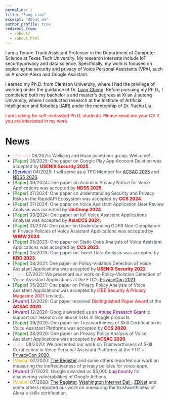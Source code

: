 ```yaml
---
permalink: /
title: "Song Liao"
excerpt: "About me"
author_profile: true
redirect_from: 
  - /about/
  - /about.html
---
```


<style>
pap {color:Green;}
ser { color:Blue;}
gr { color:Purple;}
me { color:Orange;}
talk { color:Pink;}
people { color:Yellow;}
text { color:#494e52;}
</style>

I am a Tenure-Track Assistant Professor in the Department of Computer Science at Texas Tech University. My research interests include IoT security/privacy and data science. Specifically, my work is focused on exploring the security and privacy of Voice Personal Assistants (VPA), such as Amazon Alexa and Google Assistant.

I earned my Ph.D. from Clemson University, where I had the privilege of working under the guidance of Dr. [Long Cheng](https://people.computing.clemson.edu/~lcheng2/). Before pursuing my Ph.D., I completed both my bachelor's and master's degrees at Xi'an Jiaotong University, where I conducted research at the Institute of Artificial Intelligence and Robotics (IAIR) under the mentorship of Dr. Yuehu Liu.

<font color="red"> I am looking for self-motivated Ph.D. students. Please email me your CV if you are interested in my work.</font><br/>



# News
- <talk>[People]</pap><text> 08/2025: Weiliang and Huan joined our group. Welcome! </font></b>.</text>
- <pap>[Paper]</pap><text> 06/2025: One paper on Google Play App Account Deletion was accepted by <b><font color="red">USENIX Security 2025 </font></b>.</text>
- <ser>[Service]</ser><text> 04/2025: I will serve as a TPC Member for <a href = "https://www.acsac.org/">ACSAC 2025</a> and <a href = "https://www.ndss-symposium.org/ndss2026/">NDSS 2026</a>. </text>
- <pap>[Paper]</pap><text> 09/2024: One paper on Acoustic Privacy Notice for Voice Applications was accepted by <b><font color="red">NDSS 2025</font></b>.</text>
- <pap>[Paper]</pap><text> 07/2024: One paper on understanding Security and Privacy Risks in the RapidAPI Ecosystem was accepted by <b><font color="red">CCS 2024</font></b>.</text>
- <pap>[Paper]</pap><text> 07/2024: One paper on Voice Assistant Application User Review Analysis was accepted by <b><font color="red">UbiComp 2024</font></b>. </text>
- <pap>[Paper]</pap><text> 03/2024: One paper on IoT Voice Assistant Applications Analysis was accepted by <b><font color="red">AsiaCCS 2024</font></b>. </text>
- <pap>[Paper]</pap><text> 01/2024: One paper on Understanding GDPR Non-Compliance in Privacy Policies of Voice Assistant Applications was accepted by <b><font color="red">WWW 2024</font></b>. </text>
- <pap>[Paper]</pap><text> 05/2023: One paper on Static Code Analysis of Voice Assistant Applications was accepted by <b><font color="red">CCS 2023</font></b>. </text>
- <pap>[Paper]</pap><text> 05/2023: One paper on Tweet Data Analysis was accepted by <b><font color="red">KDD 2023</font></b>. </text>
- <pap>[Paper]</pap><text> 08/2021: One paper on Policy-Violation Detection of Voice Assistant Applications was accepted by <b><font color="red">USENIX Security 2022</font></b>. </text>
- <talk>[Talk]</talk><text> 07/2021: We presented our work on Policy-Violation Detection of Voice Assistant Applications at the FTC's <a href = "https://www.ftc.gov/media/73491">PrivacyCon 2021</a>. </text>
- <pap>[Paper]</pap><text> 05/2021: One paper on Privacy Policy Analysis of Voice Assistant Applications was accepted by <font color="red">IEEE Security & Privacy Magazine 2021</font> (invited).</text>
- <gr>[Award]</gr><text> 12/2020: Our paper received <font color="red">Distinguished Paper Award</font> at the <b><font color="red">ACSAC 2020</font></b>.</text>
- <gr>[Award]</gr><text> 12/2020: Google awarded us an <font color="Purple">Abuse Research Grant</font> to support our research on abuse risks in Google products.</text>
- <pap>[Paper]</pap><text>  09/2020: One paper on Trustworthiness of Skill Certification in Voice Assistant Platforms was accepted by <b><font color="red">CCS 2020</font></b>.</text>
- <pap>[Paper]</pap><text>  08/2020: One paper on Privacy Policy Analysis of Voice Assistant Applications was accepted by <b><font color="red">ACSAC 2020</font></b>.</text>
- <talk>[Talk]</talk><text>  08/2020: We presented our work on Trustworthiness of Skill Certification in Voice Personal Assistant Platforms at the FTC's <a href = "https://www.ftc.gov/news-events/events/2020/07/privacycon-2020">PrivacyCon 2020.</a></text>
- <me>[Media]</me><text>  07/2020: <a href = "https://www.theregister.com/2020/07/29/amazon_google_voice_apps/">The Register</a> and some others reported our work on measuring the ineffectiveness of privacy policies for voice-apps.</text>
- <gr>[Award]</gr><text> 07/2020: Google awarded us $5,000 <font color="Purple">bug bounty</font> for discovering vulnerabilities of Google Actions.</text>
- <me>[Media]</me><text>  07/2020: <a href = "https://www.theregister.com/2020/07/23/amazon_alexa_skills/">The Register</a>, <a href = "https://washingtoninternetdaily.com/news/2020/07/22/amazon-deploys-additional-checks-for-alexa-skills-certification-2007210055">Washington Internet Dail </a>, <a href = "https://www.zdnet.com/article/academics-smuggle-234-policy-violating-skills-on-the-alexa-skills-store/">ZDNet</a> and some others reported our work on measuring the trustworthiness of Alexa's skills certification.</text>
  
